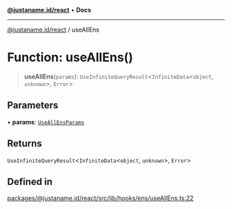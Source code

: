 [**@justaname.id/react**](../README.md) • **Docs**

***

[@justaname.id/react](../globals.md) / useAllEns

# Function: useAllEns()

> **useAllEns**(`params`): `UseInfiniteQueryResult`\<`InfiniteData`\<`object`, `unknown`\>, `Error`\>

## Parameters

• **params**: [`UseAllEnsParams`](../interfaces/UseAllEnsParams.md)

## Returns

`UseInfiniteQueryResult`\<`InfiniteData`\<`object`, `unknown`\>, `Error`\>

## Defined in

[packages/@justaname.id/react/src/lib/hooks/ens/useAllEns.ts:22](https://github.com/JustaName-id/JustaName-sdk/blob/dc845c10af242e3ca87d95ef392516ac0bfa8b95/packages/@justaname.id/react/src/lib/hooks/ens/useAllEns.ts#L22)
